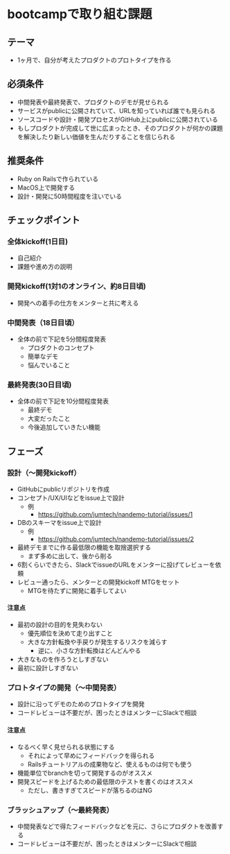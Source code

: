 # bootcampで取り組む課題
## テーマ
- 1ヶ月で、自分が考えたプロダクトのプロトタイプを作る

## 必須条件
- 中間発表や最終発表で、プロダクトのデモが見せられる
- サービスがpublicに公開されていて、URLを知っていれば誰でも見られる
- ソースコードや設計・開発プロセスがGitHub上にpublicに公開されている
- もしプロダクトが完成して世に広まったとき、そのプロダクトが何かの課題を解決したり新しい価値を生んだりすることを信じられる

## 推奨条件
- Ruby on Railsで作られている
- MacOS上で開発する
- 設計・開発に50時間程度を注いでいる

## チェックポイント
### 全体kickoff(1日目)
- 自己紹介
- 課題や進め方の説明

### 開発kickoff(1対1のオンライン、約8日目頃)
- 開発への着手の仕方をメンターと共に考える

### 中間発表（18日目頃）
- 全体の前で下記を5分間程度発表
    - プロダクトのコンセプト
    - 簡単なデモ
    - 悩んでいること

### 最終発表(30日目頃)
- 全体の前で下記を10分間程度発表
    - 最終デモ
    - 大変だったこと
    - 今後追加していきたい機能

## フェーズ
### 設計（〜開発kickoff）
- GitHubにpublicリポジトリを作成
- コンセプト/UX/UIなどをissue上で設計
    - 例
        - https://github.com/jumtech/nandemo-tutorial/issues/1
- DBのスキーマをissue上で設計
    - 例
        - https://github.com/jumtech/nandemo-tutorial/issues/2
- 最終デモまでに作る最低限の機能を取捨選択する
    - まず多めに出して、後から削る
- 6割くらいできたら、SlackでissueのURLをメンターに投げてレビューを依頼
- レビュー通ったら、メンターとの開発kickoff MTGをセット
    - MTGを待たずに開発に着手してよい

#### 注意点
- 最初の設計の目的を見失わない
    - 優先順位を決めて走り出すこと
    - 大きな方針転換や手戻りが発生するリスクを減らす
        - 逆に、小さな方針転換はどんどんやる
- 大きなものを作ろうとしすぎない
- 最初に設計しすぎない

### プロトタイプの開発（〜中間発表）
- 設計に沿ってデモのためのプロトタイプを開発
- コードレビューは不要だが、困ったときはメンターにSlackで相談

#### 注意点
- なるべく早く見せられる状態にする
    - それによって早めにフィードバックを得られる
    - Railsチュートリアルの成果物など、使えるものは何でも使う
- 機能単位でbranchを切って開発するのがオススメ
- 開発スピードを上げるための最低限のテストを書くのはオススメ
    - ただし、書きすぎてスピードが落ちるのはNG

### ブラッシュアップ（〜最終発表）
- 中間発表などで得たフィードバックなどを元に、さらにプロダクトを改善する
- コードレビューは不要だが、困ったときはメンターにSlackで相談
